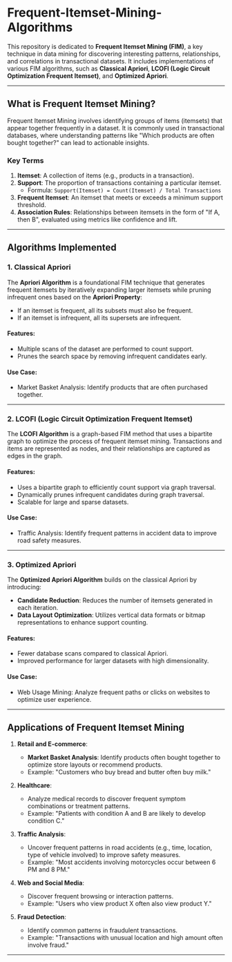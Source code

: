 # **Frequent-Itemset-Mining-Algorithms**

This repository is dedicated to **Frequent Itemset Mining (FIM)**, a key technique in data mining for discovering interesting patterns, relationships, and correlations in transactional datasets. It includes implementations of various FIM algorithms, such as **Classical Apriori**, **LCOFI (Logic Circuit Optimization Frequent Itemset)**, and **Optimized Apriori**.

---

## **What is Frequent Itemset Mining?**
Frequent Itemset Mining involves identifying groups of items (itemsets) that appear together frequently in a dataset. It is commonly used in transactional databases, where understanding patterns like "Which products are often bought together?" can lead to actionable insights.

### **Key Terms**
1. **Itemset**: A collection of items (e.g., products in a transaction).
2. **Support**: The proportion of transactions containing a particular itemset.
   - Formula: `Support(Itemset) = Count(Itemset) / Total Transactions`
3. **Frequent Itemset**: An itemset that meets or exceeds a minimum support threshold.
4. **Association Rules**: Relationships between itemsets in the form of "If A, then B", evaluated using metrics like confidence and lift.

---

## **Algorithms Implemented**

### **1. Classical Apriori**
The **Apriori Algorithm** is a foundational FIM technique that generates frequent itemsets by iteratively expanding larger itemsets while pruning infrequent ones based on the **Apriori Property**:
- If an itemset is frequent, all its subsets must also be frequent.
- If an itemset is infrequent, all its supersets are infrequent.

#### **Features**:
- Multiple scans of the dataset are performed to count support.
- Prunes the search space by removing infrequent candidates early.

#### **Use Case**:
- Market Basket Analysis: Identify products that are often purchased together.

---

### **2. LCOFI (Logic Circuit Optimization Frequent Itemset)**
The **LCOFI Algorithm** is a graph-based FIM method that uses a bipartite graph to optimize the process of frequent itemset mining. Transactions and items are represented as nodes, and their relationships are captured as edges in the graph.

#### **Features**:
- Uses a bipartite graph to efficiently count support via graph traversal.
- Dynamically prunes infrequent candidates during graph traversal.
- Scalable for large and sparse datasets.

#### **Use Case**:
- Traffic Analysis: Identify frequent patterns in accident data to improve road safety measures.

---

### **3. Optimized Apriori**
The **Optimized Apriori Algorithm** builds on the classical Apriori by introducing:
- **Candidate Reduction**: Reduces the number of itemsets generated in each iteration.
- **Data Layout Optimization**: Utilizes vertical data formats or bitmap representations to enhance support counting.

#### **Features**:
- Fewer database scans compared to classical Apriori.
- Improved performance for larger datasets with high dimensionality.

#### **Use Case**:
- Web Usage Mining: Analyze frequent paths or clicks on websites to optimize user experience.

---

## **Applications of Frequent Itemset Mining**

1. **Retail and E-commerce**:
   - **Market Basket Analysis**: Identify products often bought together to optimize store layouts or recommend products.
   - Example: "Customers who buy bread and butter often buy milk."

2. **Healthcare**:
   - Analyze medical records to discover frequent symptom combinations or treatment patterns.
   - Example: "Patients with condition A and B are likely to develop condition C."

3. **Traffic Analysis**:
   - Uncover frequent patterns in road accidents (e.g., time, location, type of vehicle involved) to improve safety measures.
   - Example: "Most accidents involving motorcycles occur between 6 PM and 8 PM."

4. **Web and Social Media**:
   - Discover frequent browsing or interaction patterns.
   - Example: "Users who view product X often also view product Y."

5. **Fraud Detection**:
   - Identify common patterns in fraudulent transactions.
   - Example: "Transactions with unusual location and high amount often involve fraud."

---